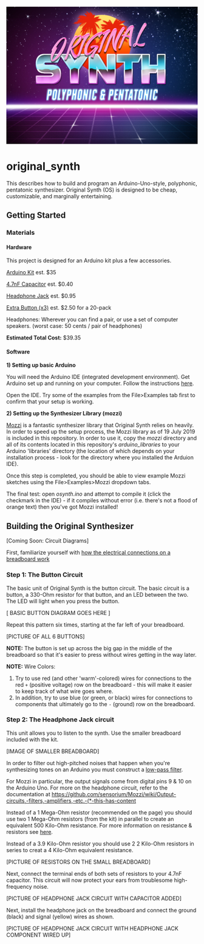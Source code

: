 ![alt-text][logo]

[logo]: https://github.com/smanizad/original_synth/raw/master/images/os.jpg "O R I G I N A L  S Y N T H"
# original_synth
This describes how to build and program an Arduino-Uno-style, polyphonic, pentatonic synthesizer.
Original Synth (OS) is designed to be cheap, customizable, and marginally entertaining.

## Getting Started

### Materials
#### Hardware
This project is designed for an Arduino kit plus a few accessories.

[Arduino Kit](https://www.amazon.com/ELEGOO-Project-Starter-Tutorial-Arduino/dp/B01D8KOZF4/ref=sr_1_3?keywords=elegoo+uno&qid=1563512117&s=gateway&sr=8-3) est. $35

[4.7nF Capacitor](https://www.galco.com/buy/NTE-Electronics/90310?source=googleshopping&utm_source=adwords&utm_campaign=&gclid=CjwKCAjwscDpBRBnEiwAnQ0HQP8t1jy9nY558hPhLuSPOiITvfzZlcQIXhWJYI10von2RAwYybtaGBoCgN8QAvD_BwE) est. $0.40

[Headphone Jack](https://www.adafruit.com/product/1699?gclid=CjwKCAjwscDpBRBnEiwAnQ0HQINPtg1ovczWfjwz1BZe1U7T3z_T7ydyzV1FaG56_17qFj11vlpcexoCIF8QAvD_BwE) est. $0.95


[Extra Button (x3)](https://www.adafruit.com/product/367?gclid=CjwKCAjwscDpBRBnEiwAnQ0HQFElpXXEmNPYQjYdngeUivREq31oZZNDCo4f8serohdGnUnrt-cUrBoChywQAvD_BwE)  est. $2.50 for a 20-pack

Headphones: Wherever you can find a pair, or use a set of computer speakers.  (worst case: 50 cents / pair of headphones)

**Estimated Total Cost:** $39.35


#### Software

**1) Setting up basic Arduino**

You will need the Arduino IDE (integrated development environment).
Get Arduino set up and running on your computer. Follow the instructions [here](https://www.arduino.cc/en/Guide/HomePage).

Open the IDE. Try some of the examples from the File>Examples tab first to confirm that your setup is working.

**2) Setting up the Synthesizer Library (mozzi)**

[Mozzi](https://sensorium.github.io/Mozzi/) is a fantastic synthesizer library that Original Synth relies on heavily.
In order to speed up the setup process, the Mozzi library as of 19 July 2019 is included in this repository. In order to use it, copy the *mozzi* directory and all of its contents located in this repository's *arduino_libraries* to your Arduino 'libraries' directory (the location of which depends on your installation process - look for the directory where you installed the Arduion IDE).

Once this step is completed, you should be able to view example Mozzi sketches using the File>Examples>Mozzi dropdown tabs.

The final test: open *osynth.ino* and attempt to compile it (click the checkmark in the IDE) - if it compiles without error (i.e. there's not a flood of orange text) then you've got Mozzi installed!


## Building the Original Synthesizer

[Coming Soon: Circuit Diagrams]

First, familiarize yourself with [how the electrical connections on a breadboard work](http://wiring.org.co/learning/tutorials/breadboard/)

### Step 1: The Button Circuit

The basic unit of Original Synth is the button circuit. The basic circuit is a button, a 330-Ohm resistor for that button, and an LED between the two. The LED will light when you press the button.

[ BASIC BUTTON DIAGRAM GOES HERE ]

Repeat this pattern six times, starting at the far left of your breadboard.

[PICTURE OF ALL 6 BUTTONS]

**NOTE:** The button is set up across the big gap in the middle of the breadboard so that it's easier to press without wires getting in the way later.

**NOTE:** Wire Colors:

  1. Try to use red (and other 'warm'-colored) wires for connections to the  red `+` (positive voltage) row on the breadboard - this will make it easier to keep track of what wire goes where.
  2. In addition, try to use  blue (or green, or black) wires for connections to components that ultimately go to the `-` (ground) row on the breadboard.


### Step 2: The Headphone Jack circuit

This unit allows you to listen to the synth. Use the smaller breadboard included with the kit.

[IMAGE OF SMALLER BREADBOARD]

In order to filter out high-pitched noises that happen when you're synthesizing tones on an Arduino you must construct a [low-pass filter](https://en.wikipedia.org/wiki/Low-pass_filter).

For Mozzi in particular, the output signals come from digital pins 9 & 10 on the Arduino Uno.
For more on the headphone circuit, refer to the documentation at  https://github.com/sensorium/Mozzi/wiki/Output-circuits,-filters,-amplifiers,-etc.-(*-this-has-content

Instead of a 1 Mega-Ohm resistor (recommended on the page) you should use two 1 Mega-Ohm resistors (from the kit) in parallel to create an equivalent 500 Kilo-Ohm resistance. For more information on resistance & resistors see [here](https://www.khanacademy.org/science/ap-physics-1/ap-circuits-topic/series-circuits-ap/v/ee-series-resistors).

Instead of a 3.9 Kilo-Ohm resistor you should use 2 2 Kilo-Ohm resistors in series to creat a 4 Kilo-Ohm equivalent resistance.

[PICTURE OF RESISTORS ON THE SMALL BREADBOARD]

Next, connect the terminal ends of both sets of resistors to your 4.7nF capacitor. This circuit will now protect your ears from troublesome high-frequency noise.

[PICTURE OF HEADPHONE JACK CIRCUIT WITH CAPACITOR ADDED]

Next, install the headphone jack on the breadboard and connect the ground (black) and signal (yellow) wires as shown.

[PICTURE OF HEADPHONE JACK CIRCUIT WITH HEADPHONE JACK COMPONENT WIRED UP]
